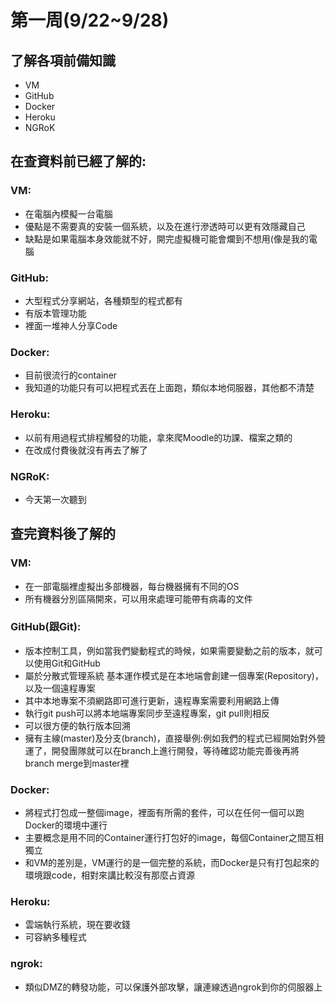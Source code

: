 # 第一周(9/22~9/28)
## 了解各項前備知識
- VM
- GitHub
- Docker
- Heroku
- NGRoK
## 在查資料前已經了解的:
### VM:
- 在電腦內模擬一台電腦
- 優點是不需要真的安裝一個系統，以及在進行滲透時可以更有效隱藏自己
- 缺點是如果電腦本身效能就不好，開完虛擬機可能會爛到不想用(像是我的電腦
### GitHub:
- 大型程式分享網站，各種類型的程式都有
- 有版本管理功能
- 裡面一堆神人分享Code
### Docker:
- 目前很流行的container
- 我知道的功能只有可以把程式丟在上面跑，類似本地伺服器，其他都不清楚
### Heroku:
- 以前有用過程式排程觸發的功能，拿來爬Moodle的功課、檔案之類的
- 在改成付費後就沒有再去了解了
### NGRoK:
- 今天第一次聽到
## 查完資料後了解的
### VM:
- 在一部電腦裡虛擬出多部機器，每台機器擁有不同的OS
- 所有機器分別區隔開來，可以用來處理可能帶有病毒的文件
### GitHub(跟Git):
- 版本控制工具，例如當我們變動程式的時候，如果需要變動之前的版本，就可以使用Git和GitHub
- 屬於分散式管理系統 基本運作模式是在本地端會創建一個專案(Repository)，以及一個遠程專案
- 其中本地專案不須網路即可進行更新，遠程專案需要利用網路上傳
- 執行git push可以將本地端專案同步至遠程專案，git pull則相反
- 可以很方便的執行版本回溯
- 擁有主線(master)及分支(branch)，直接舉例:例如我們的程式已經開始對外營運了，開發團隊就可以在branch上進行開發，等待確認功能完善後再將branch merge到master裡
### Docker:
- 將程式打包成一整個image，裡面有所需的套件，可以在任何一個可以跑Docker的環境中運行
- 主要概念是用不同的Container運行打包好的image，每個Container之間互相獨立
- 和VM的差別是，VM運行的是一個完整的系統，而Docker是只有打包起來的環境跟code，相對來講比較沒有那麼占資源
### Heroku:
- 雲端執行系統，現在要收錢
- 可容納多種程式
### ngrok:
- 類似DMZ的轉發功能，可以保護外部攻擊，讓連線透過ngrok到你的伺服器上